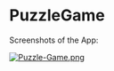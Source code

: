 # PuzzleGame

Screenshots of the App:

[![Puzzle-Game.png](https://i.postimg.cc/bJmJfCBh/Puzzle-Game.png)](https://postimg.cc/ft0ZxKs2)

